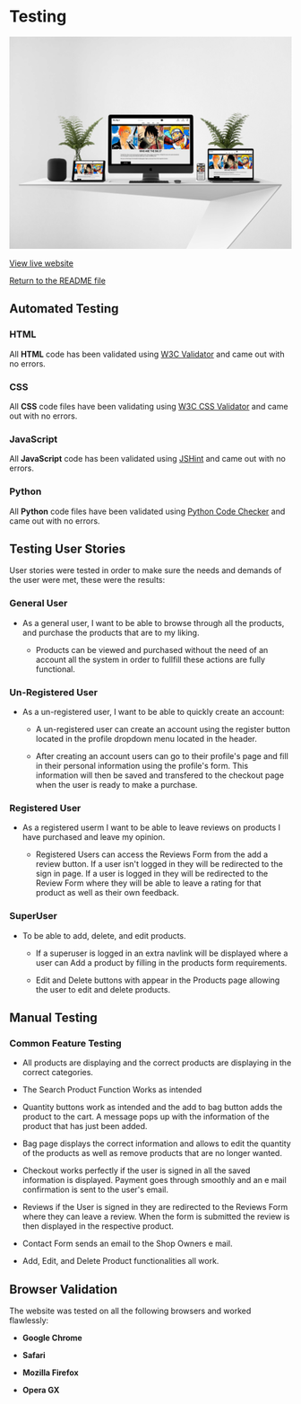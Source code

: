 # Testing 

![Display of the Website](media/README/big-3-mockup.jpg)

[View live website](https://big-3-store.herokuapp.com)

[Return to the README file](README.md)
## Automated Testing 
### HTML

All **HTML** code has been validated using [W3C Validator](https://validator.w3.org/) and came out with no errors.

### CSS 

All **CSS** code files have been validating using [W3C CSS Validator](https://jigsaw.w3.org/css-validator/) and came out with no errors. 

### JavaScript  

All **JavaScript** code has been validated using [JSHint](https://jshint.com/about/) and came out with no errors. 

### Python

All **Python** code files have been validated using [Python Code Checker](https://extendsclass.com/python-tester.html) and came out with no errors. 

## Testing User Stories 

User stories were tested in order to make sure the needs and demands of the user were met, these were the results: 

### General User

- As a general user, I want to be able to browse through all the products, and purchase the products that are to my liking.

    - Products can be viewed and purchased without the need of an account all the system in order to fullfill these actions are fully functional. 

### Un-Registered User 

- As a un-registered user, I want to be able to quickly create an account: 

    - A un-registered user can create an account using the register button located in the profile dropdown menu located in the header.

    - After creating an account users can go to their profile's page and fill in their personal information using the profile's form. This information will then be saved and transfered to the checkout page when the user is ready to make a purchase.

### Registered User

- As a registered userm I want to be able to leave reviews on products I have purchased and leave my opinion. 

    - Registered Users can access the Reviews Form from the add a review button. If a user isn't logged in they will be redirected to the sign in page. If a user is logged in they will be redirected to the Review Form where they will be able to leave a rating for that product as well as their own feedback. 

### SuperUser 

- To be able to add, delete, and edit products. 

    - If a superuser is logged in an extra navlink will be displayed where a user can Add a product by filling in the products form requirements.

    - Edit and Delete buttons with appear in the Products page allowing the user to edit and delete products. 

## Manual Testing 
### Common Feature Testing 

- All products are displaying and the correct products are displaying in the correct categories. 

- The Search Product Function Works as intended

- Quantity buttons work as intended and the add to bag button adds the product to the cart. A message pops up with the information of the product that has just been added. 

- Bag page displays the correct information and allows to edit the quantity of the products as well as remove products that are no longer wanted. 

- Checkout works perfectly if the user is signed in all the saved information is displayed. Payment goes through smoothly and an e mail confirmation is sent to the user's email. 

- Reviews if the User is signed in they are redirected to the Reviews Form where they can leave a review. When the form is submitted the review is then displayed in the respective product.

- Contact Form sends an email to the Shop Owners e mail. 

- Add, Edit, and Delete Product functionalities all work. 

## Browser Validation

The website was tested on all the following browsers and worked flawlessly:

- **Google Chrome**

- **Safari**

- **Mozilla Firefox**

- **Opera GX**